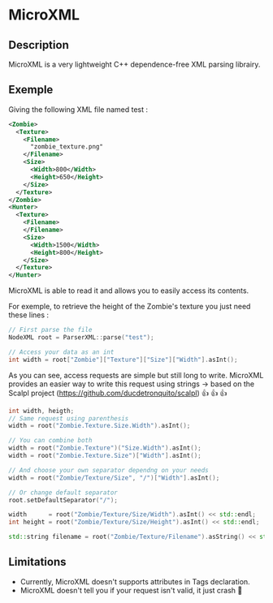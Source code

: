 # MicroXML

## Description

MicroXML is a very lightweight C++ dependence-free XML parsing librairy.

## Exemple

Giving the following XML file named test : 

```xml
<Zombie>
  <Texture>
    <Filename>
      "zombie_texture.png"
    </Filename>
    <Size>
      <Width>800</Width>
      <Height>650</Height>
    </Size>
  </Texture>
</Zombie>
<Hunter>
  <Texture>
    <Filename>
    </Filename>
    <Size>
      <Width>1500</Width>
      <Height>800</Height>
    </Size>
  </Texture>
</Hunter>
```

MicroXML is able to read it and allows you to easily access its contents.

For exemple, to retrieve the height of the Zombie's texture you just need these lines :

```c++
// First parse the file
NodeXML root = ParserXML::parse("test");

// Access your data as an int
int width = root["Zombie"]["Texture"]["Size"]["Width"].asInt();
```

As you can see, access requests are simple but still long to write.
MicroXML provides an easier way to write this request using strings -> based on the Scalpl project (https://github.com/ducdetronquito/scalpl) :+1: :+1: :+1:

```c++
int width, heigth;
// Same request using parenthesis
width = root("Zombie.Texture.Size.Width").asInt(); 

// You can combine both
width = root("Zombie.Texture")("Size.Width").asInt();
width = root("Zombie.Texture.Size")["Width"].asInt();

// And choose your own separator dependng on your needs
width = root("Zombie/Texture/Size", "/")["Width"].asInt();

// Or change default separator
root.setDefaultSeparator("/");

width      = root("Zombie/Texture/Size/Width").asInt() << std::endl;
int height = root("Zombie/Texture/Size/Height").asInt() << std::endl;

std::string filename = root("Zombie/Texture/Filename").asString() << std::endl;
```

## Limitations
- Currently, MicroXML doesn't supports attributes in Tags declaration.
- MicroXML doesn't tell you if your request isn't valid, it just crash :poop: